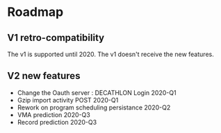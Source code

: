 # Roadmap


## V1 retro-compatibility

The v1 is supported until 2020. The v1 doesn't receive the new features.

## V2 new features

* Change the Oauth server : DECATHLON Login 2020-Q1
* Gzip import activity POST 2020-Q1
* Rework on program scheduling persistance 2020-Q2
* VMA prediction 2020-Q3
* Record prediction 2020-Q3


